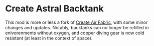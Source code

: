 # Create Astral Backtank

This mod is more or less a fork of [Create Air Fabric](https://modrinth.com/mod/create-air-fabric), with some minor changes and updates. Notably, backtanks can no longer be refilled in enivorenments without oxygen, and copper diving gear is now cold resistant (at least in the context of space).
